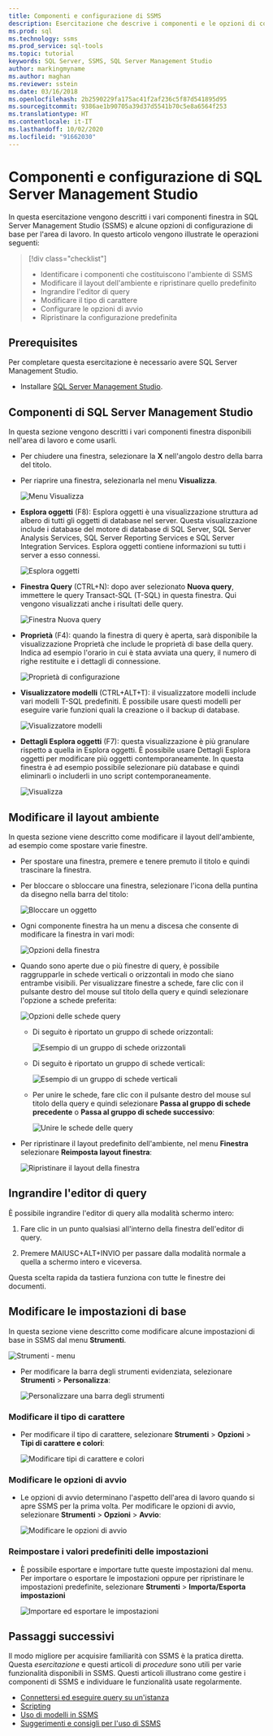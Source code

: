 ```yaml
---
title: Componenti e configurazione di SSMS
description: Esercitazione che descrive i componenti e le opzioni di configurazione di base per l'ambiente di SQL Server Management Studio.
ms.prod: sql
ms.technology: ssms
ms.prod_service: sql-tools
ms.topic: tutorial
keywords: SQL Server, SSMS, SQL Server Management Studio
author: markingmyname
ms.author: maghan
ms.reviewer: sstein
ms.date: 03/16/2018
ms.openlocfilehash: 2b2590229fa175ac41f2af236c5f87d541895d95
ms.sourcegitcommit: 9386ae1b90705a39d37d5541b70c5e8a6564f253
ms.translationtype: HT
ms.contentlocale: it-IT
ms.lasthandoff: 10/02/2020
ms.locfileid: "91662030"
---
```

# <a name="sql-server-management-studio-components-and-configuration"></a>Componenti e configurazione di SQL Server Management Studio

In questa esercitazione vengono descritti i vari componenti finestra in SQL Server Management Studio (SSMS) e alcune opzioni di configurazione di base per l'area di lavoro. In questo articolo vengono illustrate le operazioni seguenti: 

> [!div class="checklist"]
> * Identificare i componenti che costituiscono l'ambiente di SSMS
> * Modificare il layout dell'ambiente e ripristinare quello predefinito
> * Ingrandire l'editor di query
> * Modificare il tipo di carattere
> * Configurare le opzioni di avvio
> * Ripristinare la configurazione predefinita

## <a name="prerequisites"></a>Prerequisites

Per completare questa esercitazione è necessario avere SQL Server Management Studio.  

* Installare [SQL Server Management Studio](https://docs.microsoft.com/sql/ssms/download-sql-server-management-studio-ssms).

## <a name="sql-server-management-studio-components"></a>Componenti di SQL Server Management Studio

In questa sezione vengono descritti i vari componenti finestra disponibili nell'area di lavoro e come usarli.

* Per chiudere una finestra, selezionare la **X** nell'angolo destro della barra del titolo.
* Per riaprire una finestra, selezionarla nel menu **Visualizza**.

    ![Menu Visualizza](media/ssms-configuration/viewmenu.png)

* **Esplora oggetti** (F8): Esplora oggetti è una visualizzazione struttura ad albero di tutti gli oggetti di database nel server. Questa visualizzazione include i database del motore di database di SQL Server, SQL Server Analysis Services, SQL Server Reporting Services e SQL Server Integration Services. Esplora oggetti contiene informazioni su tutti i server a esso connessi. 

    ![Esplora oggetti](media/ssms-configuration/objectexplorer.png)
* **Finestra Query** (CTRL+N): dopo aver selezionato **Nuova query**, immettere le query Transact-SQL (T-SQL) in questa finestra. Qui vengono visualizzati anche i risultati delle query.

    ![Finestra Nuova query](media/ssms-configuration/newquery.png)

* **Proprietà** (F4): quando la finestra di query è aperta, sarà disponibile la visualizzazione Proprietà che include le proprietà di base della query. Indica ad esempio l'orario in cui è stata avviata una query, il numero di righe restituite e i dettagli di connessione.  

    ![Proprietà di configurazione](media/ssms-configuration/properties.png)

* **Visualizzatore modelli** (CTRL+ALT+T): il visualizzatore modelli include vari modelli T-SQL predefiniti. È possibile usare questi modelli per eseguire varie funzioni quali la creazione o il backup di database. 

    ![Visualizzatore modelli](media/ssms-configuration/templates.png)

* **Dettagli Esplora oggetti** (F7): questa visualizzazione è più granulare rispetto a quella in Esplora oggetti. È possibile usare Dettagli Esplora oggetti per modificare più oggetti contemporaneamente. In questa finestra è ad esempio possibile selezionare più database e quindi eliminarli o includerli in uno script contemporaneamente. 

    ![Visualizza](media/ssms-configuration/objectexplorerdetails.PNG) 

## <a name="change-the-environment-layout"></a>Modificare il layout ambiente 

In questa sezione viene descritto come modificare il layout dell'ambiente, ad esempio come spostare varie finestre. 

* Per spostare una finestra, premere e tenere premuto il titolo e quindi trascinare la finestra. 
* Per bloccare o sbloccare una finestra, selezionare l'icona della puntina da disegno nella barra del titolo:

    ![Bloccare un oggetto](media/ssms-configuration/pushpin.png)

* Ogni componente finestra ha un menu a discesa che consente di modificare la finestra in vari modi: 

    ![Opzioni della finestra](media/ssms-configuration/windowoptions.png)

* Quando sono aperte due o più finestre di query, è possibile raggrupparle in schede verticali o orizzontali in modo che siano entrambe visibili. Per visualizzare finestre a schede, fare clic con il pulsante destro del mouse sul titolo della query e quindi selezionare l'opzione a schede preferita:

    ![Opzioni delle schede query](media/ssms-configuration/querytabbedoptions.png)

    * Di seguito è riportato un gruppo di schede orizzontali:

      ![Esempio di un gruppo di schede orizzontali](media/ssms-configuration/horizontaltab.png)

    * Di seguito è riportato un gruppo di schede verticali:

      ![Esempio di un gruppo di schede verticali](media/ssms-configuration/verticaltabgroup.png)

    * Per unire le schede, fare clic con il pulsante destro del mouse sul titolo della query e quindi selezionare **Passa al gruppo di schede precedente** o **Passa al gruppo di schede successivo**:

      ![Unire le schede delle query](media/ssms-configuration/mergetabgroups.png)

* Per ripristinare il layout predefinito dell'ambiente, nel menu **Finestra** selezionare **Reimposta layout finestra**:

    ![Ripristinare il layout della finestra](media/ssms-configuration/resetwindowlayout.png)

## <a name="maximize-query-editor"></a>Ingrandire l'editor di query

È possibile ingrandire l'editor di query alla modalità schermo intero:

1. Fare clic in un punto qualsiasi all'interno della finestra dell'editor di query.

2. Premere MAIUSC+ALT+INVIO per passare dalla modalità normale a quella a schermo intero e viceversa. 

Questa scelta rapida da tastiera funziona con tutte le finestre dei documenti. 

## <a name="change-basic-settings"></a>Modificare le impostazioni di base

In questa sezione viene descritto come modificare alcune impostazioni di base in SSMS dal menu **Strumenti**.

  ![Strumenti - menu](media/ssms-configuration/tools.png)

* Per modificare la barra degli strumenti evidenziata, selezionare **Strumenti** > **Personalizza**:

    ![Personalizzare una barra degli strumenti](media/ssms-configuration/toolbar.png)

### <a name="change-the-font"></a>Modificare il tipo di carattere

* Per modificare il tipo di carattere, selezionare **Strumenti** > **Opzioni** > **Tipi di carattere e colori**:

     ![Modificare tipi di carattere e colori](media/ssms-configuration/fontsandcolors.png)

### <a name="change-startup-options"></a>Modificare le opzioni di avvio

* Le opzioni di avvio determinano l'aspetto dell'area di lavoro quando si apre SSMS per la prima volta. Per modificare le opzioni di avvio, selezionare **Strumenti** > **Opzioni** > **Avvio**:

    ![Modificare le opzioni di avvio](media/ssms-configuration/startup.png)

### <a name="reset-settings-to-the-default"></a>Reimpostare i valori predefiniti delle impostazioni

* È possibile esportare e importare tutte queste impostazioni dal menu. Per importare o esportare le impostazioni oppure per ripristinare le impostazioni predefinite, selezionare **Strumenti** > **Importa/Esporta impostazioni** 

    ![Importare ed esportare le impostazioni](media/ssms-configuration/settings.png)

## <a name="next-steps"></a>Passaggi successivi

Il modo migliore per acquisire familiarità con SSMS è la pratica diretta. Questa *esercitazione* e questi articoli di *procedure* sono utili per varie funzionalità disponibili in SSMS.  Questi articoli illustrano come gestire i componenti di SSMS e individuare le funzionalità usate regolarmente.

* [Connettersi ed eseguire query su un'istanza](connect-query-sql-server.md)
* [Scripting](scripting-ssms.md)
* [Uso di modelli in SSMS](../template/templates-ssms.md)
* [Suggerimenti e consigli per l'uso di SSMS](ssms-tricks.md)